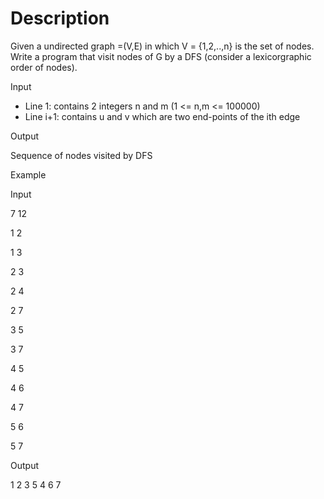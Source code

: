 # Description

Given a undirected graph =(V,E) in which V = {1,2,..,n} is the set of nodes. Write a program that visit nodes of G by a DFS (consider a lexicorgraphic order of nodes).

Input

- Line 1: contains 2 integers n and m (1 <= n,m <= 100000)
- Line i+1: contains u and v which are two end-points of the ith edge

Output

Sequence of nodes visited by DFS

Example

Input

7 12

1 2

1 3

2 3

2 4

2 7

3 5 

3 7

4 5

4 6

4 7

5 6

5 7 

Output

1 2 3 5 4 6 7